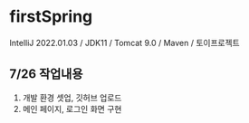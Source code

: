 # firstSpring
IntelliJ 2022.01.03 / JDK11 / Tomcat 9.0 / Maven / 토이프로젝트

## 7/26 작업내용
1. 개발 환경 셋업, 깃허브 업로드
2. 메인 페이지, 로그인 화면 구현
